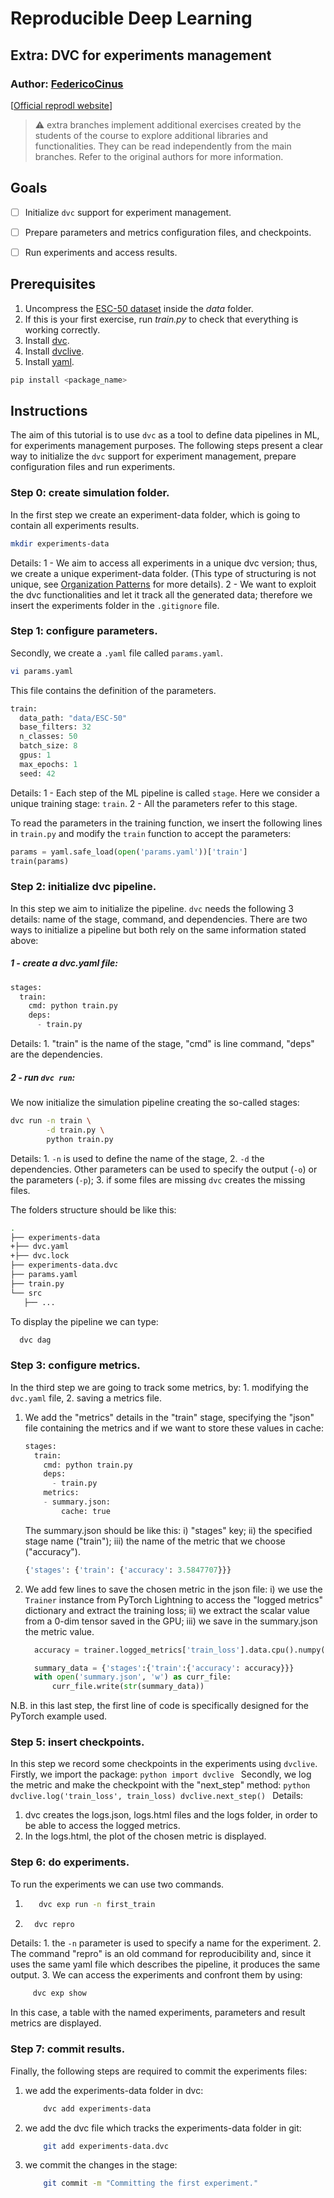 # Reproducible Deep Learning
## Extra: DVC for experiments management

### Author: [FedericoCinus](https://github.com/FedericoCinus)

[[Official reprodl website](https://www.sscardapane.it/teaching/reproducibledl/)]

> ⚠️ extra branches implement additional exercises created by the students of the 
> course to explore additional libraries and functionalities. They can be read 
> independently from the main branches. Refer to the original authors for more information.

## Goals

- [ ] Initialize ``dvc`` support for experiment management.
- [ ] Prepare parameters and metrics configuration files, and checkpoints.
- [ ] Run experiments and access results.


## Prerequisites

1. Uncompress the [ESC-50 dataset](https://github.com/karolpiczak/ESC-50) inside the *data* folder.
2. If this is your first exercise, run *train.py* to check that everything is working correctly.
3. Install [dvc](https://dvc.org).
4. Install [dvclive](https://pypi.org/project/dvclive/).
5. Install [yaml](https://pypi.org/project/PyYAML/).

```bash
pip install <package_name>
```


## Instructions

The aim of this tutorial is to use ``dvc`` as a tool to define data pipelines in ML, for experiments management purposes. The following steps present a clear way to initialize the ``dvc`` support for experiment management, prepare configuration files and run experiments.


### Step 0: create simulation folder.

In the first step we create an experiment-data folder, which is going to contain all experiments results.
```bash
mkdir experiments-data
```
Details:
1 - We aim to access all experiments in a unique dvc version; thus, we create a unique experiment-data folder. (This type of structuring is not unique, see [Organization Patterns](https://dvc.org/doc/user-guide/experiment-management) for more details).
2 - We want to exploit the dvc functionalities and let it track all the generated data; therefore we insert the experiments folder in the ``.gitignore`` file.

### Step 1: configure parameters.
Secondly, we create a ``.yaml`` file called ``params.yaml``.
```bash
vi params.yaml
```
This file contains the definition of the parameters.
```python
train:
  data_path: "data/ESC-50"
  base_filters: 32
  n_classes: 50
  batch_size: 8
  gpus: 1
  max_epochs: 1
  seed: 42
```
Details:
1 - Each step of the ML pipeline is called ``stage``. Here we consider a unique training stage: ``train``. 
2 - All the parameters refer to this stage.

To read the parameters in the training function, we insert the following lines in ``train.py`` and modify the ``train`` function to accept the parameters:
```python
params = yaml.safe_load(open('params.yaml'))['train']
train(params)
```

### Step 2: initialize dvc pipeline.
In this step we aim to initialize the pipeline. ``dvc`` needs the following 3 details: name of the stage, command, and dependencies. There are two ways to initialize a pipeline but both rely on the same information stated above:
##### 1 - create a dvc.yaml file:
```python
stages:
  train:
    cmd: python train.py
    deps:
      - train.py
``` 
Details: 1. "train" is the name of the stage, "cmd" is line command, "deps" are the dependencies.

##### 2 - run ``dvc run``:
We now initialize the simulation pipeline creating the so-called stages:
```bash
dvc run -n train \
        -d train.py \
        python train.py 
```          
Details: 1. `-n` is used to define the name of the stage, 2. `-d` the dependencies. Other parameters can be used to specify the output (`-o`) or the parameters (`-p`); 3. if some files are missing ``dvc`` creates the missing files.

The folders structure should be like this:
```bash
.
├── experiments-data
+├── dvc.yaml
+├── dvc.lock
├── experiments-data.dvc
├── params.yaml
├── train.py
└── src
   ├── ...
```

To display the pipeline we can type:
```bash
  dvc dag
```

### Step 3: configure metrics.
In the third step we are going to track some metrics, by: 1. modifying the ``dvc.yaml`` file, 2. saving a metrics file.

1. We add the "metrics" details in the "train" stage, specifying the "json" file containing the metrics and if we want to store these values in cache:
    ```python
    stages:
      train:
        cmd: python train.py
        deps:
          - train.py
        metrics:
        - summary.json:
            cache: true
    ``` 
    The summary.json should be like this: i) "stages" key; ii) the specified stage name ("train"); iii) the name of the metric that we choose ("accuracy").
    ```python
    {'stages': {'train': {'accuracy': 3.5847707}}}
    ``` 
3. We add few lines to save the chosen metric in the json file: i) we use the `Trainer` instance from PyTorch Lightning to access the "logged metrics" dictionary and extract the training loss; ii) we extract the scalar value from a 0-dim tensor saved in the GPU; iii) we save in the summary.json the metric value.
    ```python
      accuracy = trainer.logged_metrics['train_loss'].data.cpu().numpy().reshape(1)[0]
    
      summary_data = {'stages':{'train':{'accuracy': accuracy}}}
      with open('summary.json', 'w') as curr_file:
          curr_file.write(str(summary_data))
      ``` 
  N.B. in this last step, the first line of code is specifically designed for the PyTorch example used.


### Step 5: insert checkpoints.

In this step we record some checkpoints in the experiments using ``dvclive``.
Firstly, we import the package:
    ```python
      import dvclive
      ``` 
Secondly, we log the metric and make the checkpoint with the "next_step" method:
    ```python
      dvclive.log('train_loss', train_loss)
      dvclive.next_step()
      ``` 
Details:
1. dvc creates the logs.json, logs.html files and the logs folder, in order to be able to access the logged metrics.
2. In the logs.html, the plot of the chosen metric is displayed.


### Step 6: do experiments.
To run the experiments we can use two commands.
1. ```bash
      dvc exp run -n first_train
   ``` 
2. ```bash
     dvc repro
   ``` 
Details: 1. the `-n` parameter is used to specify a name for the experiment. 2. The command "repro" is an old command for reproducibility and, since it uses the same yaml file which describes the pipeline, it produces the same output. 3. We can access the experiments and confront them by using:

```bash
     dvc exp show
```
In this case, a table with the named experiments, parameters and result metrics are displayed.


### Step 7: commit results.
Finally, the following steps are required to commit the experiments files:

1. we add the experiments-data folder in dvc:
    ```bash
        dvc add experiments-data
    ```
1. we add the dvc file which tracks the experiments-data folder in git:
    ```bash
        git add experiments-data.dvc
    ```
1. we commit the changes in the stage:
    ```bash
        git commit -m "Committing the first experiment."
    ```

